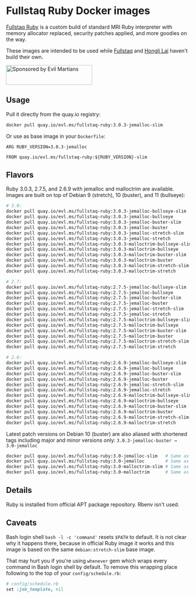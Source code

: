 Fullstaq Ruby Docker images
===========================

[Fullstaq Ruby] is a custom build of standard MRI Ruby interpreter with memory allocator replaced, security patches applied, and more goodies on the way.

These images are intended to be used while [Fullstaq] and [Hongli Lai] haven't build their own.

<a href="https://evilmartians.com/?utm_source=fullstaq-ruby-docker&utm_campaign=project_page">
<img src="https://evilmartians.com/badges/sponsored-by-evil-martians.svg" alt="Sponsored by Evil Martians" width="236" height="54">
</a>

## Usage

Pull it directly from the quay.io registry:

```sh
docker pull quay.io/evl.ms/fullstaq-ruby:3.0.3-jemalloc-slim
```

Or use as base image in your `Dockerfile`:

```docker
ARG RUBY_VERSION=3.0.3-jemalloc

FROM quay.io/evl.ms/fullstaq-ruby:${RUBY_VERSION}-slim
```

## Flavors

Ruby 3.0.3, 2.7.5, and 2.6.9 with jemalloc and malloctrim are available. Images are built on top of Debian 9 (stretch), 10 (buster), and 11 (bullseye):

```sh
# 3.0:
docker pull quay.io/evl.ms/fullstaq-ruby:3.0.3-jemalloc-bullseye-slim
docker pull quay.io/evl.ms/fullstaq-ruby:3.0.3-jemalloc-bullseye
docker pull quay.io/evl.ms/fullstaq-ruby:3.0.3-jemalloc-buster-slim
docker pull quay.io/evl.ms/fullstaq-ruby:3.0.3-jemalloc-buster
docker pull quay.io/evl.ms/fullstaq-ruby:3.0.3-jemalloc-stretch-slim
docker pull quay.io/evl.ms/fullstaq-ruby:3.0.3-jemalloc-stretch
docker pull quay.io/evl.ms/fullstaq-ruby:3.0.3-malloctrim-bullseye-slim
docker pull quay.io/evl.ms/fullstaq-ruby:3.0.3-malloctrim-bullseye
docker pull quay.io/evl.ms/fullstaq-ruby:3.0.3-malloctrim-buster-slim
docker pull quay.io/evl.ms/fullstaq-ruby:3.0.3-malloctrim-buster
docker pull quay.io/evl.ms/fullstaq-ruby:3.0.3-malloctrim-stretch-slim
docker pull quay.io/evl.ms/fullstaq-ruby:3.0.3-malloctrim-stretch

# 2.7:
docker pull quay.io/evl.ms/fullstaq-ruby:2.7.5-jemalloc-bullseye-slim
docker pull quay.io/evl.ms/fullstaq-ruby:2.7.5-jemalloc-bullseye
docker pull quay.io/evl.ms/fullstaq-ruby:2.7.5-jemalloc-buster-slim
docker pull quay.io/evl.ms/fullstaq-ruby:2.7.5-jemalloc-buster
docker pull quay.io/evl.ms/fullstaq-ruby:2.7.5-jemalloc-stretch-slim
docker pull quay.io/evl.ms/fullstaq-ruby:2.7.5-jemalloc-stretch
docker pull quay.io/evl.ms/fullstaq-ruby:2.7.5-malloctrim-bullseye-slim
docker pull quay.io/evl.ms/fullstaq-ruby:2.7.5-malloctrim-bullseye
docker pull quay.io/evl.ms/fullstaq-ruby:2.7.5-malloctrim-buster-slim
docker pull quay.io/evl.ms/fullstaq-ruby:2.7.5-malloctrim-buster
docker pull quay.io/evl.ms/fullstaq-ruby:2.7.5-malloctrim-stretch-slim
docker pull quay.io/evl.ms/fullstaq-ruby:2.7.5-malloctrim-stretch

# 2.6:
docker pull quay.io/evl.ms/fullstaq-ruby:2.6.9-jemalloc-bullseye-slim
docker pull quay.io/evl.ms/fullstaq-ruby:2.6.9-jemalloc-bullseye
docker pull quay.io/evl.ms/fullstaq-ruby:2.6.9-jemalloc-buster-slim
docker pull quay.io/evl.ms/fullstaq-ruby:2.6.9-jemalloc-buster
docker pull quay.io/evl.ms/fullstaq-ruby:2.6.9-jemalloc-stretch-slim
docker pull quay.io/evl.ms/fullstaq-ruby:2.6.9-jemalloc-stretch
docker pull quay.io/evl.ms/fullstaq-ruby:2.6.9-malloctrim-bullseye-slim
docker pull quay.io/evl.ms/fullstaq-ruby:2.6.9-malloctrim-bullseye
docker pull quay.io/evl.ms/fullstaq-ruby:2.6.9-malloctrim-buster-slim
docker pull quay.io/evl.ms/fullstaq-ruby:2.6.9-malloctrim-buster
docker pull quay.io/evl.ms/fullstaq-ruby:2.6.9-malloctrim-stretch-slim
docker pull quay.io/evl.ms/fullstaq-ruby:2.6.9-malloctrim-stretch
```

Latest patch versions on Debian 10 (buster) are also aliased with shortened tags including major and minor versions only: `3.0.3-jemalloc-buster → 3.0-jemalloc`

```sh
docker pull quay.io/evl.ms/fullstaq-ruby:3.0-jemalloc-slim   # Same as quay.io/evl.ms/fullstaq-ruby:3.0.3-jemalloc-buster-slim
docker pull quay.io/evl.ms/fullstaq-ruby:3.0-jemalloc        # Same as quay.io/evl.ms/fullstaq-ruby:3.0.3-jemalloc-buster
docker pull quay.io/evl.ms/fullstaq-ruby:3.0-malloctrim-slim # Same as quay.io/evl.ms/fullstaq-ruby:3.0.3-malloctrim-buster-slim
docker pull quay.io/evl.ms/fullstaq-ruby:3.0-malloctrim      # Same as quay.io/evl.ms/fullstaq-ruby:3.0.3-malloctrim-buster
```

## Details

Ruby is installed from official APT package repository. Rbenv isn't used.

## Caveats

Bash login shell `bash -l -c 'command'` resets `$PATH` to default. It is not clear why it happens there, because in official Ruby image it works and this image is based on the same `debian:stretch-slim` base image.

That may hurt you if you're using `whenever` gem which wraps every command in Bash login shell by default. To remove this wrapping place following to the top of your `config/schedule.rb`:

```ruby
# config/schedule.rb
set :job_template, nil
```

[Fullstaq Ruby]: https://fullstaqruby.org/ "Ruby, optimized for production"
[Hongli Lai]: https://www.joyfulbikeshedding.com/
[Fullstaq]: https://fullstaq.com/
